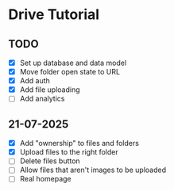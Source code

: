 # Drive Tutorial

## TODO

- [x] Set up database and data model
- [x] Move folder open state to URL
- [x] Add auth
- [x] Add file uploading
- [ ] Add analytics

## 21-07-2025

- [x] Add "ownership" to files and folders
- [x] Upload files to the right folder
- [ ] Delete files button
- [ ] Allow files that aren't images to be uploaded
- [ ] Real homepage
